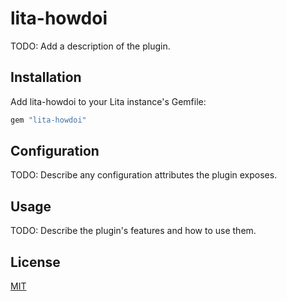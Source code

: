 # lita-howdoi

TODO: Add a description of the plugin.

## Installation

Add lita-howdoi to your Lita instance's Gemfile:

``` ruby
gem "lita-howdoi"
```

## Configuration

TODO: Describe any configuration attributes the plugin exposes.

## Usage

TODO: Describe the plugin's features and how to use them.

## License

[MIT](http://opensource.org/licenses/MIT)

